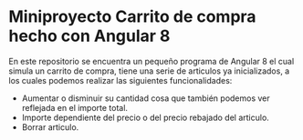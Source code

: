# Miniproyecto Carrito de compra hecho con Angular 8
En este repositorio se encuentra un pequeño programa de Angular 8 el cual
simula un carrito de compra, tiene una serie de articulos ya inicializados, a 
los cuales podemos realizar las siguientes funcionalidades:
- Aumentar o disminuir su cantidad cosa que también podemos ver
reflejada en el importe total.
- Importe dependiente del precio o del precio rebajado del articulo.
- Borrar articulo.
